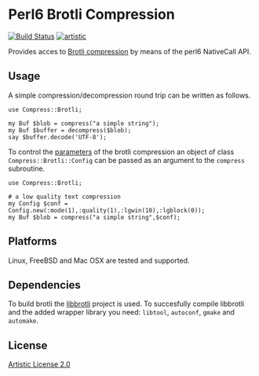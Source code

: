 # Perl6 Brotli Compression
[![Build Status](https://travis-ci.org/sylvarant/Compress-Brotli.svg?branch=master)](https://travis-ci.org/sylvarant/Compress-Brotli) [![artistic](https://img.shields.io/badge/license-Artistic%202.0-blue.svg?style=flat)](https://opensource.org/licenses/Artistic-2.0)

Provides acces to [Brotli compression](https://github.com/google/brotli) by means of the perl6 NativeCall API.  

## Usage

A simple compression/decompression round trip can be written as follows. 

```Perl6
use Compress::Brotli; 

my Buf $blob = compress("a simple string");
my Buf $buffer = decompress($blob);
say $buffer.decode('UTF-8');
```

To control the [parameters](https://github.com/google/brotli/blob/master/enc/encode.h) of the brotli compression 
an object of class `Compress::Brotli::Config` can be passed as an argument to the `compress` subroutine.

```Perl6
use Compress::Brotli; 

# a low quality text compression
my Config $conf = Config.new(:mode(1),:quality(1),:lgwin(10),:lgblock(0));
my Buf $blob = compress("a simple string",$conf);

```

## Platforms

Linux, FreeBSD and Mac OSX are tested and supported. 


## Dependencies

To build brotli the [libbrotli](https://github.com/bagder/libbrotli/) project is used.
To succesfully compile libbrotli and the added wrapper library you need:
`libtool`, `autoconf`, `gmake` and `automake`.

## License

[Artistic License 2.0](http://www.perlfoundation.org/artistic_license_2_0)
